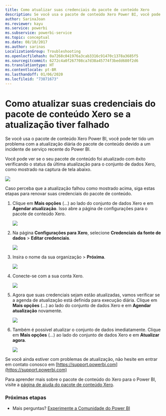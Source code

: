 ```yaml
---
title: Como atualizar suas credenciais do pacote de conteúdo Xero
description: Se você usa o pacote de conteúdo Xero Power BI, você pode ter tido um problema com a atualização diária do pacote de conteúdo devido a um incidente de serviço recente do Power BI.
author: SarinaJoan
ms.reviewer: kayu
ms.service: powerbi
ms.subservice: powerbi-service
ms.topic: conceptual
ms.date: 08/10/2017
ms.author: sarinas
LocalizationGroup: Troubleshooting
ms.openlocfilehash: 0a7268c041976a3cab3316c91470c1378a3685f5
ms.sourcegitcommit: 6272c4a0f267708ca7d38a45774f3bedd680f2d6
ms.translationtype: HT
ms.contentlocale: pt-BR
ms.lasthandoff: 01/06/2020
ms.locfileid: "73871673"
---
```

# <a name="how-to-refresh-your-xero-content-pack-credentials-if-refresh-failed"></a>Como atualizar suas credenciais do pacote de conteúdo Xero se a atualização tiver falhado
Se você usa o pacote de conteúdo Xero Power BI, você pode ter tido um problema com a atualização diária do pacote de conteúdo devido a um incidente de serviço recente do Power BI.

Você pode ver se o seu pacote de conteúdo foi atualizado com êxito verificando o status da última atualização para o conjunto de dados Xero, como mostrado na captura de tela abaixo.

![](media/service-refresh-xero-credentials/powerbi-xero-refresh-failed.png)

Caso perceba que a atualização falhou como mostrado acima, siga estas etapas para renovar suas credenciais do pacote de conteúdo.

1. Clique em **Mais opções** (...) ao lado do conjunto de dados Xero e em **Agendar atualização**. Isso abre a página de configurações para o pacote de conteúdo Xero.
   
    ![](media/service-refresh-xero-credentials/powerbi-xero-schedule-refresh.png)
2. Na página **Configurações para Xero**, selecione **Credenciais da fonte de dados** > **Editar credenciais**.
   
    ![](media/service-refresh-xero-credentials/powerbi-xero-settings-page.png)
3. Insira o nome da sua organização > **Próxima**.
   
    ![](media/service-refresh-xero-credentials/powerbi-xero-configure.png)
4. Conecte-se com a sua conta Xero.
   
    ![](media/service-refresh-xero-credentials/powerbi-xero-welcome.png)
5. Agora que suas credenciais sejam estão atualizadas, vamos verificar se a agenda de atualização está definida para execução diária. Clique em **Mais opções** (...) ao lado do conjunto de dados Xero e em **Agendar atualização** novamente.
   
    ![](media/service-refresh-xero-credentials/powerbi-xero-refresh-schedule.png)
6. Também é possível atualizar o conjunto de dados imediatamente. Clique em **Mais opções** (...) ao lado do conjunto de dados Xero e em **Atualizar agora**.
   
    ![](media/service-refresh-xero-credentials/powerbi-xero-refresh-now.png)

Se você ainda estiver com problemas de atualização, não hesite em entrar em contato conosco em [https://support.powerbi.com](https://support.powerbi.com) 

Para aprender mais sobre o pacote de conteúdo do Xero para o Power BI, visite a [página de ajuda do pacote de conteúdo Xero](service-connect-to-xero.md).

### <a name="next-steps"></a>Próximas etapas
* Mais perguntas? [Experimente a Comunidade do Power BI](https://community.powerbi.com/)

